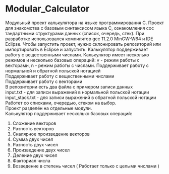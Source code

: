 # Modular_Calculator
Модульный проект калькулятора на языке программирования C.
Проект для знакомства с базовым синтаксисом языка C, ознакомления сос тандартными структурами данных (список, очередь, стек).
При разработке использовался компилятор gcc 11.2.0 MinGW-W64 и IDE Eclipse.
Чтобы запустить проект, нужно склонировать репозиторий или импортировать в Eclipse и запустить.
Калькулятор поддерживает работу с вещественными числами.
Калькулятор имеет несколько режимов и несколько базовых операций:
v - режим работы с векторами, n - режим работы с числами.
Поддерживает работу с нормальной и обратной польской нотацией  
Поддерживает работу с вещественными числами  
Поддерживает работу с векторами  
В репозитории есть два файла с примером записи данных  
input.txt - для записи выражений в нормальной польской нотации  
input_stack.txt - для записи выражений в обратной польской нотации  
Работет со списками, очередью, стеком на выбор.  
Проект разделён на отдельные модули.  
Калькулятор поддерживает несколько базовых операций:  
1. Сложение векторов  
2. Разность векторов  
3. Скалярное произведение векторов  
4. Сумма двух чисел  
5. Разность двух чисел  
6. Произведение двух чисел  
7. Деление двух чисел  
8. Факториал числа  
9. Возведение в степень чисел ( Работает только с целыми числами )  
